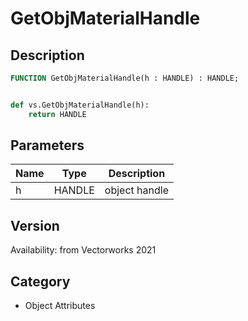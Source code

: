 # GetObjMaterialHandle

## Description
```pascal
FUNCTION GetObjMaterialHandle(h : HANDLE) : HANDLE;
```

```python

def vs.GetObjMaterialHandle(h):
    return HANDLE
```

## Parameters
|Name|Type|Description|
|---|---|---|
|h|HANDLE|object handle|

## Version
Availability: from Vectorworks 2021
## Category
* Object Attributes

